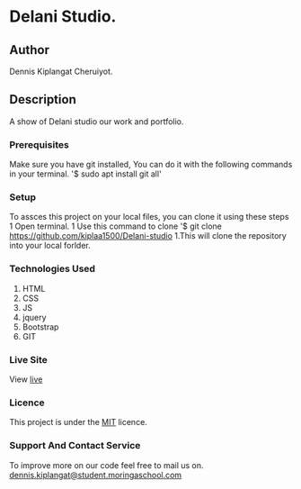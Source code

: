 # Delani Studio.
## Author
Dennis Kiplangat Cheruiyot.
## Description
A show of Delani studio our work and portfolio.
### Prerequisites
Make sure you have git installed,
You can do it with the following commands in your terminal.
'$ sudo apt install git all'
### Setup
To assces this project on your local files, you can clone it using these steps 
1 Open terminal.
1 Use this command to clone '$ git clone https://github.com/kiplaa1500/Delani-studio
1.This will clone the repository into your local forlder.
### Technologies Used 
1. HTML
1. CSS
1. JS
1. jquery
1. Bootstrap
1. GIT 
### Live Site 
View [live]()
### Licence
This project is under the [MIT](LICENCE) licence.
### Support And Contact Service 
To improve more on our code feel free to mail us on.
dennis.kiplangat@student.moringaschool.com
